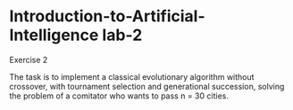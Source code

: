 # Introduction-to-Artificial-Intelligence lab-2

Exercise 2

The task is to implement a classical evolutionary algorithm without crossover, with tournament selection and generational succession, solving the problem of a comitator who wants to pass n = 30 cities.
